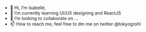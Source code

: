 - 👋 Hi, I’m Isabellé,
- 🌱 I’m currently learning UI/UX designing and ReactJS
- 💞️ I’m looking to collaborate on ...
- 📫 How to reach me, feel free to dm me on twitter @tokyogrohl

<!---
tokyogrohl/tokyogrohl is a ✨ special ✨ repository because its `README.md` (this file) appears on your GitHub profile.
You can click the Preview link to take a look at your changes.
--->
